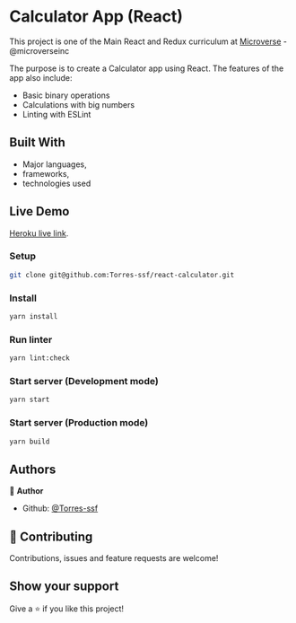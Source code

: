 # Calculator App (React)

This project is one of the Main React and Redux curriculum at [Microverse](https://www.microverse.org/) - @microverseinc

The purpose is to create a Calculator app using React. The features of the app also include:

- Basic binary operations
- Calculations with big numbers
- Linting with ESLint

## Built With

- Major languages,
- frameworks,
- technologies used

## Live Demo

[Heroku live link](https://react-calculator-t99.herokuapp.com/).

### Setup

```bash
git clone git@github.com:Torres-ssf/react-calculator.git
```
### Install

```bash
yarn install
```
### Run linter

```bash
yarn lint:check
```

### Start server (Development mode)

```bash
yarn start
```

### Start server (Production mode)

```bash
yarn build
```

## Authors

👤 **Author**

- Github: [@Torres-ssf](https://github.com/Torres-ssf)

## 🤝 Contributing

Contributions, issues and feature requests are welcome!

## Show your support

Give a ⭐️ if you like this project!
